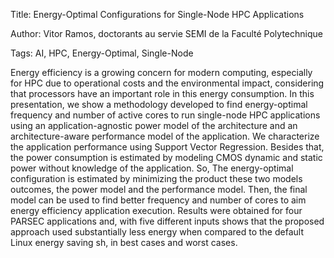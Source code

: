Title: Energy-Optimal Configurations for Single-Node HPC Applications

Author: Vitor Ramos, doctorants au servie SEMI de la Faculté Polytechnique

Tags: AI, HPC, Energy-Optimal, Single-Node

Energy efficiency is a growing concern for modern computing, especially for HPC due to operational costs and the environmental impact, considering that processors have an important role in this energy consumption. In this presentation, we show a methodology developed to find energy-optimal frequency and number of active cores to run single-node HPC applications using an application-agnostic power model of the architecture and an architecture-aware performance model of the application. We characterize the application performance using Support Vector Regression. Besides that, the power consumption is estimated by modeling CMOS dynamic and static power without knowledge of the application. So, The energy-optimal configuration is estimated by minimizing the product these two models outcomes, the power model and the performance model. Then, the final model can be used to find better frequency and number of cores to aim energy efficiency application execution. Results were obtained for four PARSEC applications and, with five different inputs shows that the proposed approach used substantially less energy when compared to the default Linux energy saving sh, in best cases and worst cases.